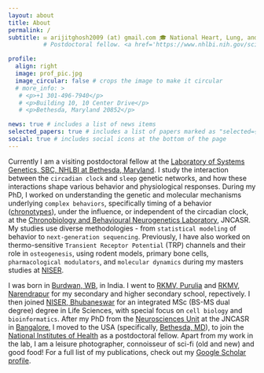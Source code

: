 ```yaml
---
layout: about
title: About
permalink: /
subtitle: ✉️ arijitghosh2009 (at) gmail.com 🎓 National Heart, Lung, and Blood Institute 🌎 Bethesda, MD
          # Postdoctoral fellow. <a href='https://www.nhlbi.nih.gov/science/systems-genetics'> National Heart, Lung, and Blood Institute</a>.

profile:
  align: right
  image: prof_pic.jpg
  image_circular: false # crops the image to make it circular
  # more_info: >
   # <p>+1 301-496-7940</p>
   # <p>Building 10, 10 Center Drive</p>
   # <p>Bethesda, Maryland 20852</p>

news: true # includes a list of news items
selected_papers: true # includes a list of papers marked as "selected={true}"
social: true # includes social icons at the bottom of the page
---
```


Currently I am a visiting postdoctoral fellow at the [Laboratory of Systems Genetics, SBC, NHLBI at Bethesda, Maryland](https://www.nhlbi.nih.gov/science/systems-genetics#Meet-the-Team). I study the interaction between the `circadian clock` and `sleep` genetic networks, and how these interactions shape various behavior and physiological responses. During my PhD, I worked on understanding the genetic and molecular mechanisms underlying `complex behaviors`, specifically timing of a behavior ([chronotypes](https://en.wikipedia.org/wiki/Chronotype)), under the influence, or independent of the circadian clock, at the [Chronobiology and Behavioural Neurogenetics Laboratory](https://www.jncasr.ac.in/faculty/sheeba), JNCASR. My studies use diverse methodologies - from `statistical modeling` of behavior to `next-generation sequencing`. Previously, I have also worked on thermo-sensitive `Transient Receptor Potential` (TRP) channels and their role in `osteogenesis`, using rodent models, primary bone cells, `pharmacological modulators`, and `molecular dynamics` during my masters studies at [NISER](https://www.niser.ac.in/).

I was born in [Burdwan, WB](https://en.wikipedia.org/wiki/Bardhaman), in India. I went to [RKMV, Purulia](https://rkmvp.org/) and [RKMV, Narendrapur](https://www.rkmvnarendrapur.org/) for my secondary and higher secondary school, repectively. I then joined [NISER, Bhubaneswar](https://www.niser.ac.in/) for an integrated MSc (BS-MS dual degree) degree in Life Sciences, with special focus on `cell biology` and `bioinformatics`. After my PhD from the [Neurosciences Unit](https://www.jncasr.ac.in/research/research-units/neuroscience-unit) at the JNCASR in [Bangalore](https://en.wikipedia.org/wiki/Bangalore), I moved to the USA (specifically, [Bethesda, MD](https://en.wikipedia.org/wiki/Bethesda,_Maryland)), to join the [National Institutes of Health](https://www.nih.gov/) as a postdoctoral fellow. Apart from my work in the lab, I am a leisure photographer, connoisseur of sci-fi (old and new) and good food! For a full list of my publications, check out my [Google Scholar profile](https://scholar.google.co.in/citations?user=Nuaw_FoAAAAJ&hl=en).
